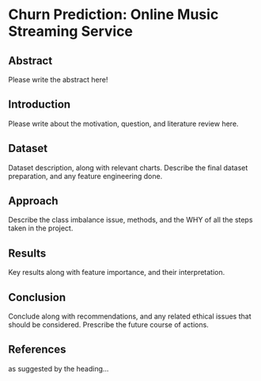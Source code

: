 # Churn Prediction: Online Music Streaming Service

## Abstract

Please write the abstract here!

## Introduction

Please write about the motivation, question, and literature review here.

## Dataset

Dataset description, along with relevant charts. Describe the final dataset preparation, and any feature engineering done.

## Approach

Describe the class imbalance issue, methods, and the WHY of all the steps taken in the project.

## Results

Key results along with feature importance, and their interpretation.

## Conclusion

Conclude along with recommendations, and any related ethical issues that should be considered. Prescribe the future course of actions.

## References

as suggested by the heading...
